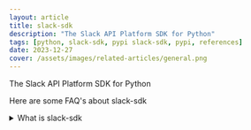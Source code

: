 ```yaml
---
layout: article
title: slack-sdk
description: "The Slack API Platform SDK for Python"
tags: [python, slack-sdk, pypi slack-sdk, pypi, references]
date: 2023-12-27
cover: /assets/images/related-articles/general.png
---
```


The Slack API Platform SDK for Python

Here are some FAQ's about slack-sdk
<details>
<summary>What is slack-sdk</summary>
The Slack API Platform SDK for Python
</details>
